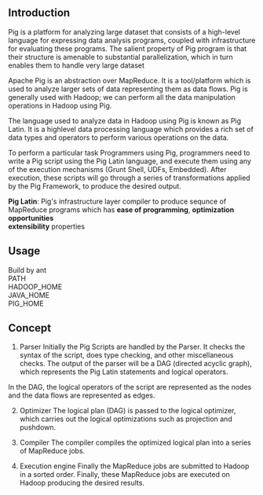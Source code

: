 ## Introduction
Pig is a platform for analyzing large dataset that consists of a high-level  
language for expressing data analysis programs, coupled with infrastructure  
for evaluating these programs. The salient property of Pig program is that  
their structure is amenable to substantial parallelization, which in turn  
enables them to handle very large dataset  

Apache Pig is an abstraction over MapReduce. It is a tool/platform which is used to analyze larger sets of data representing them as data flows. Pig is generally used with Hadoop; we can perform all the data manipulation operations in Hadoop using Pig.

The language used to analyze data in Hadoop using Pig is known as Pig Latin. It is a highlevel data processing language which provides a rich set of data types and operators to perform various operations on the data.

To perform a particular task Programmers using Pig, programmers need to write a Pig script using the Pig Latin language, and execute them using any of the execution mechanisms (Grunt Shell, UDFs, Embedded). After execution, these scripts will go through a series of transformations applied by the Pig Framework, to produce the desired output.

**Pig Latin**: Pig's infrastructure layer compiler to produce sequnce of  
MapReduce programs  which has **ease of programming**, **optimization opportunities**  
**extensibility** properties

## Usage
Build by ant  
PATH  
HADOOP_HOME  
JAVA_HOME  
PIG_HOME


## Concept

1. Parser
Initially the Pig Scripts are handled by the Parser. It checks the syntax of the script, does type checking, and other miscellaneous checks. The output of the parser will be a DAG (directed acyclic graph), which represents the Pig Latin statements and logical operators.

In the DAG, the logical operators of the script are represented as the nodes and the data flows are represented as edges.

2. Optimizer
The logical plan (DAG) is passed to the logical optimizer, which carries out the logical optimizations such as projection and pushdown.

3. Compiler
The compiler compiles the optimized logical plan into a series of MapReduce jobs.

4. Execution engine
Finally the MapReduce jobs are submitted to Hadoop in a sorted order. Finally, these MapReduce jobs are executed on Hadoop producing the desired results.




